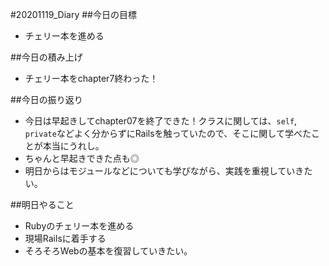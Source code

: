 #20201119_Diary 
##今日の目標
- チェリー本を進める

##今日の積み上げ
- チェリー本をchapter7終わった！

##今日の振り返り
- 今日は早起きしてchapter07を終了できた！クラスに関しては、`self`, `private`などよく分からずにRailsを触っていたので、そこに関して学べたことが本当にうれし。
- ちゃんと早起きできた点も◎
- 明日からはモジュールなどについても学びながら、実践を重視していきたい。

##明日やること
- Rubyのチェリー本を進める
- 現場Railsに着手する
- そろそろWebの基本を復習していきたい。
